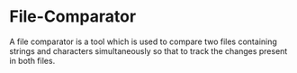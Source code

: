 # File-Comparator
A file comparator is a tool which is used to compare two files containing strings and characters simultaneously so that to track the changes present in both files.
